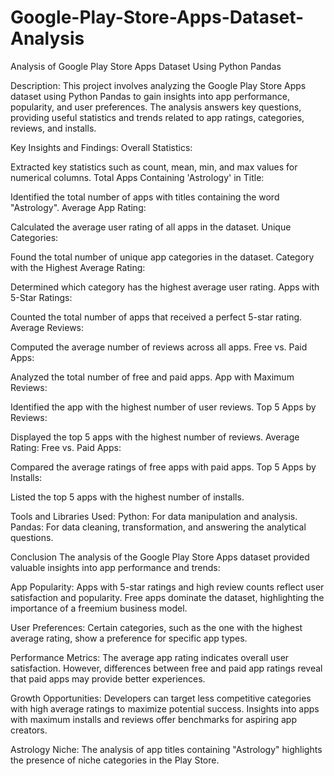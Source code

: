 # Google-Play-Store-Apps-Dataset-Analysis
Analysis of Google Play Store Apps Dataset Using Python Pandas

Description:
This project involves analyzing the Google Play Store Apps dataset using Python Pandas to gain insights into app performance, popularity, and user preferences. The analysis answers key questions, providing useful statistics and trends related to app ratings, categories, reviews, and installs.

Key Insights and Findings:
Overall Statistics:

Extracted key statistics such as count, mean, min, and max values for numerical columns.
Total Apps Containing 'Astrology' in Title:

Identified the total number of apps with titles containing the word "Astrology".
Average App Rating:

Calculated the average user rating of all apps in the dataset.
Unique Categories:

Found the total number of unique app categories in the dataset.
Category with the Highest Average Rating:

Determined which category has the highest average user rating.
Apps with 5-Star Ratings:

Counted the total number of apps that received a perfect 5-star rating.
Average Reviews:

Computed the average number of reviews across all apps.
Free vs. Paid Apps:

Analyzed the total number of free and paid apps.
App with Maximum Reviews:

Identified the app with the highest number of user reviews.
Top 5 Apps by Reviews:

Displayed the top 5 apps with the highest number of reviews.
Average Rating: Free vs. Paid Apps:

Compared the average ratings of free apps with paid apps.
Top 5 Apps by Installs:

Listed the top 5 apps with the highest number of installs.

Tools and Libraries Used:
Python: For data manipulation and analysis.
Pandas: For data cleaning, transformation, and answering the analytical questions.


Conclusion
The analysis of the Google Play Store Apps dataset provided valuable insights into app performance and trends:

App Popularity:
Apps with 5-star ratings and high review counts reflect user satisfaction and popularity.
Free apps dominate the dataset, highlighting the importance of a freemium business model.

User Preferences:
Certain categories, such as the one with the highest average rating, show a preference for specific app types.

Performance Metrics:
The average app rating indicates overall user satisfaction. However, differences between free and paid app ratings reveal that paid apps may provide better experiences.

Growth Opportunities:
Developers can target less competitive categories with high average ratings to maximize potential success.
Insights into apps with maximum installs and reviews offer benchmarks for aspiring app creators.

Astrology Niche:
The analysis of app titles containing "Astrology" highlights the presence of niche categories in the Play Store.

